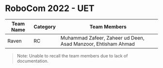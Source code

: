 # RoboCom 2022 - UET

<!-- teams -->

| Team Name | Category | Team Members                                                  |
| --------- | -------- | ------------------------------------------------------------- |
| Raven     | RC       | Muhammad Zafeer, Zaheer ud Deen, Asad Manzoor, Ehtisham Ahmad |

> Note: Unable to recall the team members due to lack of documentation.